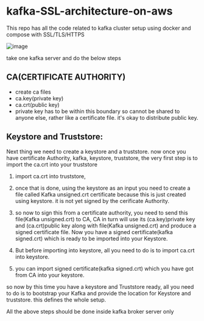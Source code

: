 # kafka-SSL-architecture-on-aws

This repo has all the code related to kafka cluster setup using docker and compose with SSL/TLS/HTTPS

![image](https://github.com/iamrikie/kafka-SSL-architecture_on_aws/assets/66196388/fc3abeb4-6599-4f57-8fb1-202a01954e1e)




take one kafka server and do the below steps


CA(CERTIFICATE AUTHORITY)
-------------------------
- create ca files
- ca.key(private key)
- ca.crt(public key)
- private key has to be within this boundary so cannot be shared to anyone else, rather like a certificate file. it's okay to distribute public key.

Keystore and Truststore:
------------------------
Next thing we need to create a keystore and a truststore.
now once you have certificate Authority, kafka, keystore, truststore, the very first step is to import the ca.crt into your truststore

1. import ca.crt into truststore,

2. once that is done, using the keystore as an input you need to create a file called Kafka unsigned.crt certificate because this is just
created using keystore. it is not yet signed by the cerificate Authority.

3. so now to sign this from a certificate authority, you need to send this file(Kafka unsigned.crt) to CA, CA in turn will use its (ca.key)private key and (ca.crt)public key along with file(Kafka unsigned.crt) and produce a signed certificate file. Now you have a signed certificate(kafka signed.crt) which is ready to be imported into your Keystore.

4. But before importing into keystore, all you need to do is to import ca.crt into keystore.

5. you can import signed certificate(kafka signed.crt) which you have got from CA into your keystore.

so now by this time you have a keystore and Truststore ready, all you need to do is to bootstrap your Kafka and provide the location for Keystore and truststore.
this defines the whole setup.

All the above steps should be done inside kafka broker server only
